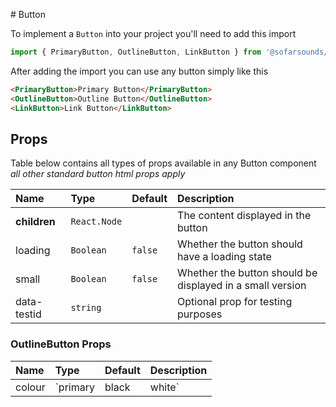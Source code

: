 # Button

To implement a `Button` into your project you'll need to add this import
```js
import { PrimaryButton, OutlineButton, LinkButton } from '@sofarsounds/maestro'
```

After adding the import you can use any button simply like this
```html
<PrimaryButton>Primary Button</PrimaryButton>
<OutlineButton>Outline Button</OutlineButton>
<LinkButton>Link Button</LinkButton>
```

## Props
Table below contains all types of props available in any Button component  
*all other standard button html props apply*

| Name          | Type  | Default         | Description                      |
| :------------ | :-----| :-------------- | :------------------------------- |
| **children** | `React.Node`   |           | The content displayed in the button 
| loading | `Boolean`      | `false`   | Whether the button should have a loading state
| small | `Boolean`      | `false`   | Whether the button should be displayed in a small version
| data-testid  | `string`       |           | Optional prop for testing purposes                                       

### OutlineButton Props
| Name          | Type  | Default         | Description                      |
| :------------ | :-----| :-------------- | :------------------------------- |
| colour | `primary | black | white`   | `primary`| Which colour the outline and text should be
